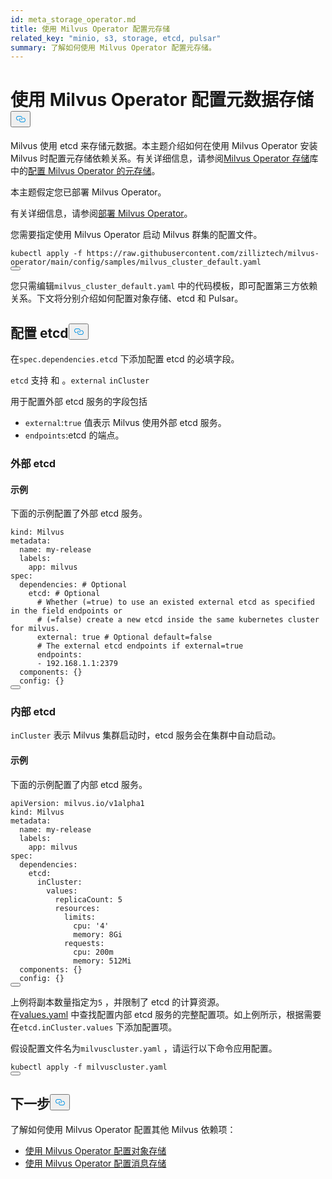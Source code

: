 ```yaml
---
id: meta_storage_operator.md
title: 使用 Milvus Operator 配置元存储
related_key: "minio, s3, storage, etcd, pulsar"
summary: 了解如何使用 Milvus Operator 配置元存储。
---
```


<h1 id="Configure-Meta-Storage-with-Milvus-Operator" class="common-anchor-header">使用 Milvus Operator 配置元数据存储<button data-href="#Configure-Meta-Storage-with-Milvus-Operator" class="anchor-icon" translate="no">
      <svg translate="no"
        aria-hidden="true"
        focusable="false"
        height="20"
        version="1.1"
        viewBox="0 0 16 16"
        width="16"
      >
        <path
          fill="#0092E4"
          fill-rule="evenodd"
          d="M4 9h1v1H4c-1.5 0-3-1.69-3-3.5S2.55 3 4 3h4c1.45 0 3 1.69 3 3.5 0 1.41-.91 2.72-2 3.25V8.59c.58-.45 1-1.27 1-2.09C10 5.22 8.98 4 8 4H4c-.98 0-2 1.22-2 2.5S3 9 4 9zm9-3h-1v1h1c1 0 2 1.22 2 2.5S13.98 12 13 12H9c-.98 0-2-1.22-2-2.5 0-.83.42-1.64 1-2.09V6.25c-1.09.53-2 1.84-2 3.25C6 11.31 7.55 13 9 13h4c1.45 0 3-1.69 3-3.5S14.5 6 13 6z"
        ></path>
      </svg>
    </button></h1><p>Milvus 使用 etcd 来存储元数据。本主题介绍如何在使用 Milvus Operator 安装 Milvus 时配置元存储依赖关系。有关详细信息，请参阅<a href="https://github.com/zilliztech/milvus-operator/blob/main/docs/administration/manage-dependencies/meta-storage.md">Milvus Operator 存储</a>库中的<a href="https://github.com/zilliztech/milvus-operator/blob/main/docs/administration/manage-dependencies/meta-storage.md">配置 Milvus Operator 的元存储</a>。</p>
<p>本主题假定您已部署 Milvus Operator。</p>
<div class="alert note">有关详细信息，请参阅<a href="https://milvus.io/docs/v2.2.x/install_cluster-milvusoperator.md">部署 Milvus Operator</a>。 </div>
<p>您需要指定使用 Milvus Operator 启动 Milvus 群集的配置文件。</p>
<pre><code translate="no" class="language-YAML">kubectl apply -f <span class="hljs-attr">https</span>:<span class="hljs-comment">//raw.githubusercontent.com/zilliztech/milvus-operator/main/config/samples/milvus_cluster_default.yaml</span>
<button class="copy-code-btn"></button></code></pre>
<p>您只需编辑<code translate="no">milvus_cluster_default.yaml</code> 中的代码模板，即可配置第三方依赖关系。下文将分别介绍如何配置对象存储、etcd 和 Pulsar。</p>
<h2 id="Configure-etcd" class="common-anchor-header">配置 etcd<button data-href="#Configure-etcd" class="anchor-icon" translate="no">
      <svg translate="no"
        aria-hidden="true"
        focusable="false"
        height="20"
        version="1.1"
        viewBox="0 0 16 16"
        width="16"
      >
        <path
          fill="#0092E4"
          fill-rule="evenodd"
          d="M4 9h1v1H4c-1.5 0-3-1.69-3-3.5S2.55 3 4 3h4c1.45 0 3 1.69 3 3.5 0 1.41-.91 2.72-2 3.25V8.59c.58-.45 1-1.27 1-2.09C10 5.22 8.98 4 8 4H4c-.98 0-2 1.22-2 2.5S3 9 4 9zm9-3h-1v1h1c1 0 2 1.22 2 2.5S13.98 12 13 12H9c-.98 0-2-1.22-2-2.5 0-.83.42-1.64 1-2.09V6.25c-1.09.53-2 1.84-2 3.25C6 11.31 7.55 13 9 13h4c1.45 0 3-1.69 3-3.5S14.5 6 13 6z"
        ></path>
      </svg>
    </button></h2><p>在<code translate="no">spec.dependencies.etcd</code> 下添加配置 etcd 的必填字段。</p>
<p><code translate="no">etcd</code> 支持 和 。<code translate="no">external</code> <code translate="no">inCluster</code></p>
<p>用于配置外部 etcd 服务的字段包括</p>
<ul>
<li><code translate="no">external</code>:<code translate="no">true</code> 值表示 Milvus 使用外部 etcd 服务。</li>
<li><code translate="no">endpoints</code>:etcd 的端点。</li>
</ul>
<h3 id="External-etcd" class="common-anchor-header">外部 etcd</h3><h4 id="Example" class="common-anchor-header">示例</h4><p>下面的示例配置了外部 etcd 服务。</p>
<pre><code translate="no" class="language-YAML">kind: Milvus
metadata:
  name: my-release
  labels:
    app: milvus
spec:
  dependencies: <span class="hljs-comment"># Optional</span>
    etcd: <span class="hljs-comment"># Optional</span>
      <span class="hljs-comment"># Whether (=true) to use an existed external etcd as specified in the field endpoints or </span>
      <span class="hljs-comment"># (=false) create a new etcd inside the same kubernetes cluster for milvus.</span>
      external: true <span class="hljs-comment"># Optional default=false</span>
      <span class="hljs-comment"># The external etcd endpoints if external=true</span>
      endpoints:
      - <span class="hljs-number">192.168</span><span class="hljs-number">.1</span><span class="hljs-number">.1</span>:<span class="hljs-number">2379</span>
  components: {}
  config: {}
<button class="copy-code-btn"></button></code></pre>
<h3 id="Internal-etcd" class="common-anchor-header">内部 etcd</h3><p><code translate="no">inCluster</code> 表示 Milvus 集群启动时，etcd 服务会在集群中自动启动。</p>
<h4 id="Example" class="common-anchor-header">示例</h4><p>下面的示例配置了内部 etcd 服务。</p>
<pre><code translate="no" class="language-YAML">apiVersion: milvus.io/v1alpha1
kind: Milvus
metadata:
  name: my-release
  labels:
    app: milvus
spec:
  dependencies:
    etcd:
      inCluster:
        values:
          replicaCount: 5
          resources:
            limits: 
              cpu: <span class="hljs-string">&#x27;4&#x27;</span>
              memory: 8Gi
            requests:
              cpu: 200m
              memory: 512Mi
  components: {}
  config: {}              
<button class="copy-code-btn"></button></code></pre>
<div class="alert note">上例将副本数量指定为<code translate="no">5</code> ，并限制了 etcd 的计算资源。</div>
<div class="alert note">在<a href="https://github.com/bitnami/charts/blob/ba6f8356e725a8342fe738a3b73ae40d5488b2ad/bitnami/etcd/values.yaml">values.yaml</a> 中查找配置内部 etcd 服务的完整配置项。如上例所示，根据需要在<code translate="no">etcd.inCluster.values</code> 下添加配置项。</div>
<p>假设配置文件名为<code translate="no">milvuscluster.yaml</code> ，请运行以下命令应用配置。</p>
<pre><code translate="no" class="language-Shell">kubectl apply -f milvuscluster.yaml
<button class="copy-code-btn"></button></code></pre>
<h2 id="Whats-next" class="common-anchor-header">下一步<button data-href="#Whats-next" class="anchor-icon" translate="no">
      <svg translate="no"
        aria-hidden="true"
        focusable="false"
        height="20"
        version="1.1"
        viewBox="0 0 16 16"
        width="16"
      >
        <path
          fill="#0092E4"
          fill-rule="evenodd"
          d="M4 9h1v1H4c-1.5 0-3-1.69-3-3.5S2.55 3 4 3h4c1.45 0 3 1.69 3 3.5 0 1.41-.91 2.72-2 3.25V8.59c.58-.45 1-1.27 1-2.09C10 5.22 8.98 4 8 4H4c-.98 0-2 1.22-2 2.5S3 9 4 9zm9-3h-1v1h1c1 0 2 1.22 2 2.5S13.98 12 13 12H9c-.98 0-2-1.22-2-2.5 0-.83.42-1.64 1-2.09V6.25c-1.09.53-2 1.84-2 3.25C6 11.31 7.55 13 9 13h4c1.45 0 3-1.69 3-3.5S14.5 6 13 6z"
        ></path>
      </svg>
    </button></h2><p>了解如何使用 Milvus Operator 配置其他 Milvus 依赖项：</p>
<ul>
<li><a href="/docs/zh/object_storage_operator.md">使用 Milvus Operator 配置对象存储</a></li>
<li><a href="/docs/zh/message_storage_operator.md">使用 Milvus Operator 配置消息存储</a></li>
</ul>
